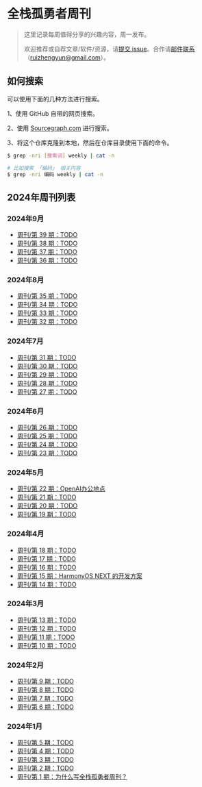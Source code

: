 # 全栈孤勇者周刊

> 这里记录每周值得分享的兴趣内容，周一发布。
>
> 欢迎推荐或自荐文章/软件/资源，请[提交 issue](https://github.com/fullstackren/fullstackren.github.io/issues)。合作请<a href="mailto:ruizhengyun@gmail.com" target="_blank">邮件联系</a>（ruizhengyun@gmail.com）。

## 如何搜索

可以使用下面的几种方法进行搜索。

1、使用 GitHub 自带的网页搜索。

2、使用 [Sourcegraph.com](https://sourcegraph.com/github.com/fullstackren/fullstackren.github.io) 进行搜索。

3、将这个仓库克隆到本地，然后在仓库目录使用下面的命令。

```sh
$ grep -nri [搜索词] weekly | cat -n

# 比如搜索 「编码」 相关内容
$ grep -nri 编码 weekly | cat -n
```

## 2024年周刊列表

### 2024年9月

- [周刊/第 39 期：TODO](./weekly-0039.md)
- [周刊/第 38 期：TODO](./weekly-0038.md)
- [周刊/第 37 期：TODO](./weekly-0037.md)
- [周刊/第 36 期：TODO](./weekly-0036.md)

### 2024年8月

- [周刊/第 35 期：TODO](./weekly-0035.md)
- [周刊/第 34 期：TODO](./weekly-0034.md)
- [周刊/第 33 期：TODO](./weekly-0033.md)
- [周刊/第 32 期：TODO](./weekly-0032.md)

### 2024年7月

- [周刊/第 31 期：TODO](./weekly-0031.md)
- [周刊/第 30 期：TODO](./weekly-0030.md)
- [周刊/第 29 期：TODO](./weekly-0029.md)
- [周刊/第 28 期：TODO](./weekly-0028.md)
- [周刊/第 27 期：TODO](./weekly-0027.md)

### 2024年6月

- [周刊/第 26 期：TODO](./weekly-0026.md)
- [周刊/第 25 期：TODO](./weekly-0025.md)
- [周刊/第 24 期：TODO](./weekly-0024.md)
- [周刊/第 23 期：TODO](./weekly-0023.md)

### 2024年5月

- [周刊/第 22 期：OpenAI办公地点](./weekly-0022.md)
- [周刊/第 21 期：TODO](./weekly-0021.md)
- [周刊/第 20 期：TODO](./weekly-0020.md)
- [周刊/第 19 期：TODO](./weekly-0019.md)

### 2024年4月

- [周刊/第 18 期：TODO](./weekly-0018.md)
- [周刊/第 17 期：TODO](./weekly-0017.md)
- [周刊/第 16 期：TODO](./weekly-0016.md)
- [周刊/第 15 期：HarmonyOS NEXT 的开发方案](./weekly-0015.md)
- [周刊/第 14 期：TODO](./weekly-0014.md)
  
### 2024年3月

- [周刊/第 13 期：TODO](./weekly-0013.md)
- [周刊/第 12 期：TODO](./weekly-0012.md)
- [周刊/第 11 期：TODO](./weekly-0011.md)
- [周刊/第 10 期：TODO](./weekly-0010.md)

### 2024年2月

- [周刊/第 9 期：TODO](./weekly-0009.md)
- [周刊/第 8 期：TODO](./weekly-0008.md)
- [周刊/第 7 期：TODO](./weekly-0007.md)
- [周刊/第 6 期：TODO](./weekly-0006.md)

### 2024年1月

- [周刊/第 5 期：TODO](./weekly-0005.md)
- [周刊/第 4 期：TODO](./weekly-0004.md)
- [周刊/第 3 期：TODO](./weekly-0003.md)
- [周刊/第 2 期：TODO](./weekly-0002.md)
- [周刊/第 1 期：为什么写全栈孤勇者周刊？](./weekly-0001.md)
